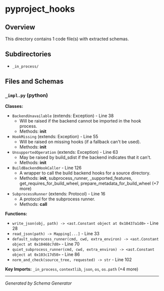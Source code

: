 # pyproject_hooks

## Overview

This directory contains 1 code file(s) with extracted schemas.

## Subdirectories

- `_in_process/`

## Files and Schemas

### `_impl.py` (python)

**Classes:**
- `BackendUnavailable` (extends: Exception) - Line 38
  - Will be raised if the backend cannot be imported in the hook process.
  - Methods: __init__
- `HookMissing` (extends: Exception) - Line 55
  - Will be raised on missing hooks (if a fallback can't be used).
  - Methods: __init__
- `UnsupportedOperation` (extends: Exception) - Line 63
  - May be raised by build_sdist if the backend indicates that it can't.
  - Methods: __init__
- `BuildBackendHookCaller` - Line 126
  - A wrapper to call the build backend hooks for a source directory.
  - Methods: __init__, subprocess_runner, _supported_features, get_requires_for_build_wheel, prepare_metadata_for_build_wheel (+7 more)
- `SubprocessRunner` (extends: Protocol) - Line 16
  - A protocol for the subprocess runner.
  - Methods: __call__

**Functions:**
- `write_json(obj, path) -> <ast.Constant object at 0x10437a1d0>` - Line 28
- `read_json(path) -> Mapping[...]` - Line 33
- `default_subprocess_runner(cmd, cwd, extra_environ) -> <ast.Constant object at 0x10468c7d0>` - Line 70
- `quiet_subprocess_runner(cmd, cwd, extra_environ) -> <ast.Constant object at 0x103c17d50>` - Line 86
- `norm_and_check(source_tree, requested) -> str` - Line 102

**Key Imports:** `_in_process`, `contextlib`, `json`, `os`, `os.path` (+4 more)

---
*Generated by Schema Generator*